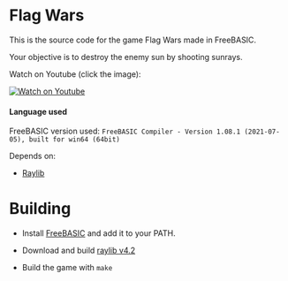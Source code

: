 # Flag Wars

This is the source code for the game Flag Wars made in FreeBASIC.

Your objective is to destroy the enemy sun by shooting sunrays.

Watch on Youtube (click the image):

[![Watch on Youtube](https://img.youtube.com/vi/bECgXa9nk4Q/maxresdefault.jpg)](https://www.youtube.com/watch?v=bECgXa9nk4Q)

#### Language used

FreeBASIC version used: `FreeBASIC Compiler - Version 1.08.1 (2021-07-05), built for win64 (64bit)`

Depends on:
* [Raylib](https://raylib.com)

# Building

* Install [FreeBASIC](https://www.freebasic.net/) and add it to your PATH.

* Download and build [raylib v4.2](https://github.com/raysan5/raylib/releases/tag/4.2.0)

* Build the game with `make`
